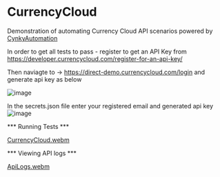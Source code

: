 # CurrencyCloud

Demonstration of automating Currency Cloud API scenarios powered by [CynkyAutomation](https://github.com/DeLaphante/CynkyAutomation)

In order to get all tests to pass - register to get an API Key from https://developer.currencycloud.com/register-for-an-api-key/

Then naviagte to ->  https://direct-demo.currencycloud.com/login and generate api key as below

![image](https://github.com/DeLaphante/CurrencyCloud/assets/6398105/90fffc1c-f4d6-4265-af5d-d7202037829b)


In the secrets.json file enter your registered email and generated api key
![image](https://github.com/DeLaphante/CurrencyCloud/assets/6398105/17c8385e-ae49-4a9b-aec0-c4ebafe5597f)



*** Running Tests ***

[CurrencyCloud.webm](https://github.com/DeLaphante/CurrencyCloud/assets/6398105/0524632b-ff8f-480f-808d-aa5f2dc91c72)

*** Viewing API logs ***

[ApiLogs.webm](https://github.com/DeLaphante/CurrencyCloud/assets/6398105/9cd5ff2a-2cdc-4352-b1d9-a2b98b3b1d15)
